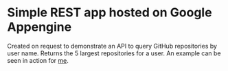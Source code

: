# Simple REST app hosted on Google Appengine

Created on request to demonstrate an API to query GitHub repositories by user name. Returns the 5 largest repositories for a user. An example can be seen in action for [me](http://asi-http-task.appspot.com/srbaird).

